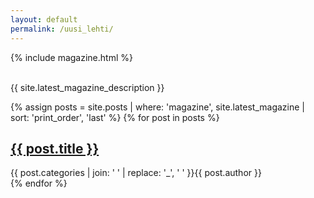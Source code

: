 ```yaml
---
layout: default
permalink: /uusi_lehti/
---
```

<div class="page--magazine">
  <div class="sidebar__new-magazine teaser teaser--magazine">
    {% include magazine.html %}
    <div>
      <br>
      <p>{{ site.latest_magazine_description }}</p>
    </div>
  </div>
  <div class="article-list--magazine">
    {% assign posts = site.posts | where: 'magazine', site.latest_magazine | sort: 'print_order', 'last' %}
    {% for post in posts %}
      <article class="article-list__teaser teaser">
        <div class="teaser__text">
          <h2>
            <a class="post-link" href="{{ post.url | prepend: site.baseurl  | replace:'%C3%A4','ä' }}">{{ post.title }}</a>
          </h2>
          <span class="post-meta"><span class="post__category">{{ post.categories | join: ' ' | replace: '_', ' ' }}</span>{{ post.author }}</span>
        </div>
      </article>
    {% endfor %}
  </div>
</div>